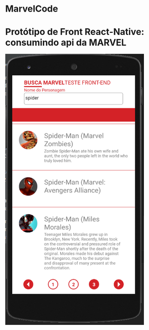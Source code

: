 # MarvelCode

# Protótipo de Front React-Native: consumindo api da MARVEL


![Print](https://github.com/sugaith/MarvelFront/blob/master/shot.png?raw=true)

